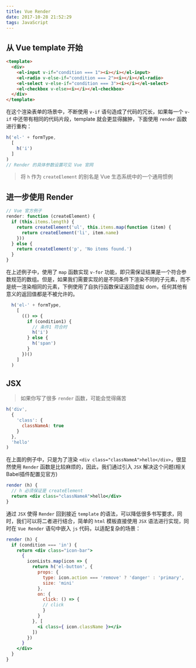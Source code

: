 ```yaml
---
title: Vue Render
date: 2017-10-28 21:52:29
tags: JavaScript
---
```


## 从 Vue template 开始

```html
<template>
  <div>
    <el-input v-if="condition === 1"><i></i></el-input>
    <el-radio v-else-if="condition === 2"><i></i></el-radio>
    <el-select v-else-if="condition === 3"><i></i></el-select>
    <el-checkbox v-else><i></i></el-checkbox>
  </div>
</template>
```

<!-- more -->

在这个渲染表单的场景中，不断使用 `v-if` 语句造成了代码的冗长，如果每一个 `v-if` 中还带有相同的代码片段，template 就会更显得臃肿，下面使用 `render` 函数进行重构：

```js
h('el-' + formType,
  [
    h('i')
  ]
)
// Render 的具体参数设置可见 Vue 官网
```

>将 `h` 作为 `createElement` 的别名是 Vue 生态系统中的一个通用惯例

## 进一步使用 Render

```js
// Vue 官方例子
render: function (createElement) {
  if (this.items.length) {
    return createElement('ul', this.items.map(function (item) {
      return createElement('li', item.name)
    }))
  } else {
    return createElement('p', 'No items found.')
  }
}
```

在上述例子中，使用了 `map` 函数实现 `v-for` 功能，即只需保证结果是一个符合参数规范的数组。但是，如果我们需要实现的是不同条件下渲染不同的子元素，而不是统一渲染相同的元素，下例使用了自执行函数保证返回虚拟 dom，任何其他有意义的返回值都是不被允许的。

```js
  h('el-' + formType,
    [
      (() => {
        if (condition1) {
          // 条件1 符合时
          h('i')
        } else {
          h('span')
        }
      })()
    ]
  )
```

## JSX

>如果你写了很多 `render` 函数，可能会觉得痛苦

```js
h('div',
  {
    'class': {
      classNameA: true
    }
  },
  'hello'
)
```

在上面的例子中，只是为了渲染 `<div class="classNameA">hello</div>`，很显然使用 `Render` 函数是比较麻烦的，因此，我们通过引入 `JSX` 解决这个问题(相关Babel插件配置见官方)

```jsx
render (h) {
  // h 必须保证是 createElement
  return <div class="classNameA">hello</div>
}
```

通过 `JSX` 使得 `Render` 回到接近 `template` 的语法，可以降低很多书写要求，同时，我们可以将二者进行结合，简单的 `html` 模板直接使用 `JSX` 语法进行实现，同时在 `Vue Render` 语句中嵌入 `js` 代码，以适配复杂的场景：

```jsx
render (h) {
  if (condition === 'in') {
    return <div class="icon-bar">
      {
        iconLists.map(icon => {
          return h('el-button', {
            props: {
              type: icon.action === 'remove' ? 'danger' : 'primary',
              size: 'mini'
            },
            on: {
              click: () => {
              // click
              }
            }
          }, [
            <i class={ icon.className }></i>
          ])
        })
      }
    </div>
  }
}
```
